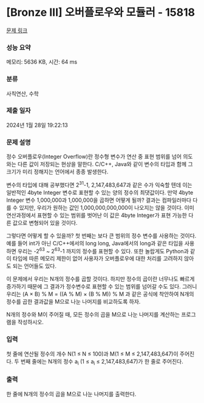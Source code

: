 # [Bronze III] 오버플로우와 모듈러 - 15818 

[문제 링크](https://www.acmicpc.net/problem/15818) 

### 성능 요약

메모리: 5636 KB, 시간: 64 ms

### 분류

사칙연산, 수학

### 제출 일자

2024년 1월 28일 19:22:13

### 문제 설명

<p>정수 오버플로우(Integer Overflow)란 정수형 변수가 연산 중 표현 범위를 넘어 의도와는 다른 값이 저장되는 현상을 말한다. C/C++, Java와 같이 변수의 타입과 함께 그 크기가 미리 정해지는 언어에서 종종 발생한다.</p>

<p>변수의 타입에 대해 공부했다면 2<sup>31</sup>-1, 2,147,483,647과 같은 수가 익숙할 텐데 이는 일반적인 4byte Integer 변수로 표현할 수 있는 양의 정수의 최댓값이다. 만약 4byte Integer 변수 1,000,000과 1,000,000을 곱하면 어떻게 될까? 결과는 컴파일러마다 다를 수 있지만, 우리가 원하는 값인 1,000,000,000,000이 나오지는 않을 것이다. 이미 연산과정에서 표현할 수 있는 범위를 벗어난 이 값은 4byte Integer가 표현 가능한 다른 값으로 변형되어 있을 것이다.</p>

<p>그렇다면 어떻게 할 수 있을까? 첫 번째는 보다 큰 범위의 정수 변수를 사용하는 것이다. 예를 들어 int가 아닌 C/C++에서의 long long, Java에서의 long과 같은 타입을 사용하면 우리는 -2<sup>63</sup> ~ 2<sup>63</sup>-1 까지의 정수를 표현할 수 있다. 또한 놀랍게도 Python과 같이 타입에 따른 메모리 제한이 없어 사용자가 오버플로우에 대한 처리를 고려하지 않아도 되는 언어들도 있다.</p>

<p>이 문제에서 우리는 N개의 정수를 곱할 것이다. 하지만 정수의 곱이란 너무나도 빠르게 증가하기 때문에 그 결과가 정수변수로 표현할 수 있는 범위를 넘어갈 수도 있다. 그러니 우리는 (A × B) % M = ((A % M) × (B % M)) % M 과 같은 공식에 착안하여 N개의 정수를 곱한 결과값을 M으로 나눈 나머지를 비교하도록 하자.</p>

<p>N개의 정수와 M이 주어질 때, 모든 정수의 곱을 M으로 나눈 나머지를 계산하는 프로그램을 작성하시오.</p>

### 입력 

 <p>첫 줄에 연산될 정수의 개수 N(1 ≤ N ≤ 100)과 M(1 ≤ M ≤ 2,147,483,647)이 주어진다. 두 번째 줄에는 N개의 정수 a<sub>i</sub> (1 ≤ a<sub>i</sub> ≤ 2,147,483,647)가 한 줄로 주어진다. </p>

### 출력 

 <p>한 줄에 N개의 정수의 곱을 M으로 나눈 나머지를 출력한다.</p>

